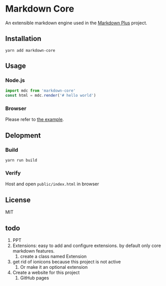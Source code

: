 # Markdown Core

An extensible markdown engine used in the [Markdown Plus](https://github.com/tylingsoft/markdown-plus) project.


## Installation

```
yarn add markdown-core
```


## Usage

### Node.js

```javascript
import mdc from 'markdown-core'
const html = mdc.render('# hello world')
```

### Browser

Please refer to [the example](./public).


## Delopment

### Build

```
yarn run build
```

### Verify

Host and open `public/index.html` in browser


## License

MIT


## todo

1. PPT
1. Extensions: easy to add and configure extensions. by default only core markdown features.
    1. create a class named Extension
1. get rid of ionicons because this project is not active
    1. Or make it an optional extension
1. Create a website for this project
    1. GitHub pages
